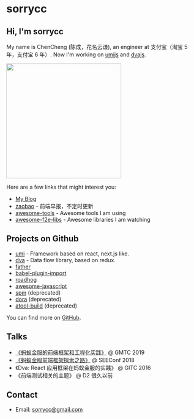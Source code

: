 # sorrycc

## Hi, I'm sorrycc

My name is ChenCheng (陈成，花名云谦), an engineer at 支付宝（淘宝 5 年，支付宝 6 年）. Now I'm working on [umijs](https://umijs.org/) and [dvajs](https://dvajs.com/).

<img src="https://cdn.nlark.com/yuque/0/2019/jpeg/86025/1566090154189-139c1ada-655d-40d3-b429-69d3313a6692.jpeg" width="300" />

Here are a few links that might interest you:

* [My Blog](https://github.com/sorrycc/blog)
* [zaobao](https://github.com/sorrycc/zaobao/issues) - 前端早报，不定时更新
* [awesome-tools](https://github.com/sorrycc/awesome-tools) - Awesome tools I am using
* [awesome-f2e-libs](https://github.com/sorrycc/awesome-f2e-libs) - Awesome libraries I am watching

## Projects on Github

* [umi](https://github.com/umijs/umi) - Framework based on react, next.js like.
* [dva](https://github.com/dvajs/dva) - Data flow library, based on redux.
* [father](https://github.com/umijs/father)
* [babel-plugin-import](https://github.com/ant-design/babel-plugin-import)
* [roadhog](https://github.com/sorrycc/roadhog)
* [awesome-javascript](https://github.com/sorrycc/awesome-javascript)
* [spm](https://github.com/spmjs/spm) (deprecated)
* [dora](https://github.com/dora-js/dora) (deprecated)
* [atool-build](https://github.com/ant-tool/atool-build) (deprecated)

You can find more on [GitHub](https://github.com/sorrycc).

## Talks

* [《蚂蚁金服的前端框架和工程化实践》](https://github.com/sorrycc/blog/issues/85) @ GMTC 2019
* [《蚂蚁金服前端框架探索之路》](https://www.bilibili.com/video/av40319780/) @ SEEConf 2018
* 《Dva: React 应用框架在蚂蚁金服的实践》 @ GITC 2016
* 《前端测试相关的主题》 @ D2 很久以前

## Contact

* Email: sorrycc@gmail.com
